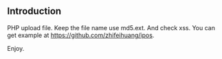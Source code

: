 Introduction
------------
PHP upload file. Keep the file name use md5.ext. And check xss.
You can get example at https://github.com/zhifeihuang/ipos.


Enjoy.


